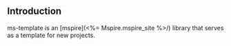 ## Introduction

ms-template is an [mspire](<%= Mspire.mspire_site %>/) library that serves as a template for new projects.
